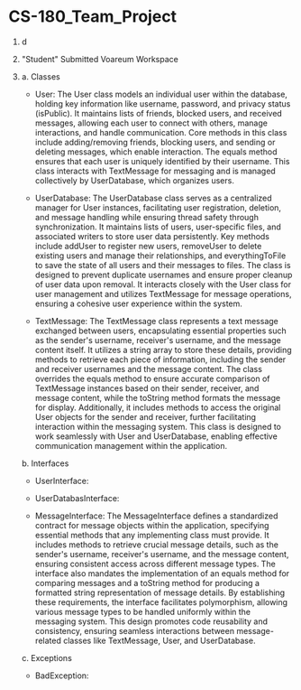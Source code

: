 # CS-180_Team_Project
1. d
2. "Student" Submitted Voareum Workspace
3. a. Classes
     - User:
       The User class models an individual user within the database, holding key information like username, password, and privacy status (isPublic). It maintains lists of friends, blocked users, and received messages, allowing each user to connect with others, manage interactions, and handle communication. Core methods in this class include adding/removing friends, blocking users, and sending or deleting messages, which enable interaction. The equals method ensures that each user is uniquely identified by their username. This class interacts with TextMessage for messaging and is managed collectively by UserDatabase, which organizes users.

     - UserDatabase:
       The UserDatabase class serves as a centralized manager for User instances, facilitating user registration, deletion, and message handling while ensuring thread safety through synchronization. It maintains lists of users, user-specific files, and associated writers to store user data persistently. Key methods include addUser to register new users, removeUser to delete existing users and manage their relationships, and everythingToFile to save the state of all users and their messages to files. The class is designed to prevent duplicate usernames and ensure proper cleanup of user data upon removal. It interacts closely with the User class for user management and utilizes TextMessage for message operations, ensuring a cohesive user experience within the system.
       
     - TextMessage:
       The TextMessage class represents a text message exchanged between users, encapsulating essential properties such as the sender's username, receiver's username, and the message content itself. It utilizes a string array to store these details, providing methods to retrieve each piece of information, including the sender and receiver usernames and the message content. The class overrides the equals method to ensure accurate comparison of TextMessage instances based on their sender, receiver, and message content, while the toString method formats the message for display. Additionally, it includes methods to access the original User objects for the sender and receiver, further facilitating interaction within the messaging system. This class is designed to work seamlessly with User and UserDatabase, enabling effective communication management within the application.

   b. Interfaces
     - UserInterface:
       
     - UserDatabasInterface:
   
     - MessageInterface:
       The MessageInterface defines a standardized contract for message objects within the application, specifying essential methods that any implementing class must provide. It includes methods to retrieve crucial message details, such as the sender's username, receiver's username, and the message content, ensuring consistent access across different message types. The interface also mandates the implementation of an equals method for comparing messages and a toString method for producing a formatted string representation of message details. By establishing these requirements, the interface facilitates polymorphism, allowing various message types to be handled uniformly within the messaging system. This design promotes code reusability and consistency, ensuring seamless interactions between message-related classes like TextMessage, User, and UserDatabase.



       
   c. Exceptions
     - BadException:
   

